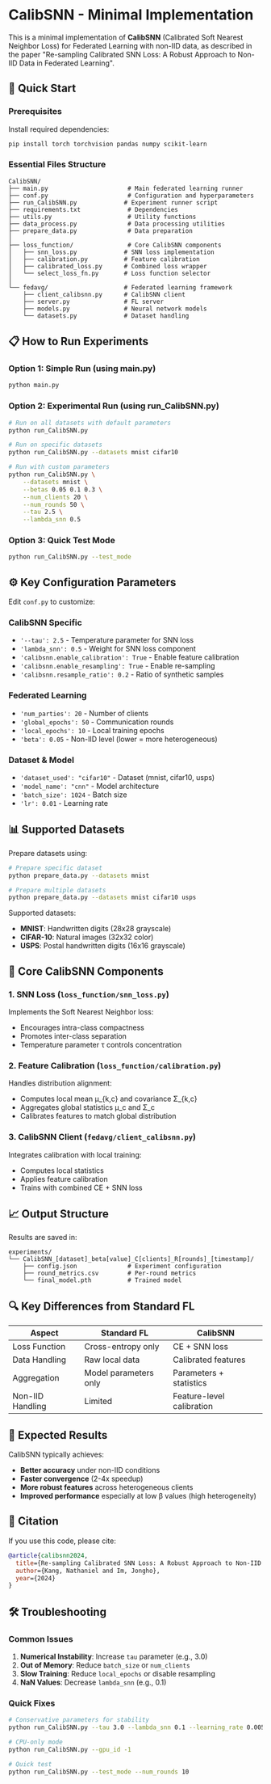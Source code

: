 # CalibSNN - Minimal Implementation

This is a minimal implementation of **CalibSNN** (Calibrated Soft Nearest Neighbor Loss) for Federated Learning with non-IID data, as described in the paper "Re-sampling Calibrated SNN Loss: A Robust Approach to Non-IID Data in Federated Learning".

## 🚀 Quick Start

### Prerequisites

Install required dependencies:
```bash
pip install torch torchvision pandas numpy scikit-learn
```

### Essential Files Structure

```
CalibSNN/
├── main.py                      # Main federated learning runner
├── conf.py                      # Configuration and hyperparameters
├── run_CalibSNN.py             # Experiment runner script
├── requirements.txt             # Dependencies
├── utils.py                     # Utility functions
├── data_process.py              # Data processing utilities
├── prepare_data.py              # Data preparation
│
├── loss_function/               # Core CalibSNN components
│   ├── snn_loss.py             # SNN loss implementation
│   ├── calibration.py          # Feature calibration
│   ├── calibrated_loss.py      # Combined loss wrapper
│   └── select_loss_fn.py       # Loss function selector
│
└── fedavg/                     # Federated learning framework
    ├── client_calibsnn.py      # CalibSNN client
    ├── server.py               # FL server
    ├── models.py               # Neural network models
    └── datasets.py             # Dataset handling
```

## 📋 How to Run Experiments

### Option 1: Simple Run (using main.py)
```bash
python main.py
```

### Option 2: Experimental Run (using run_CalibSNN.py)
```bash
# Run on all datasets with default parameters
python run_CalibSNN.py

# Run on specific datasets
python run_CalibSNN.py --datasets mnist cifar10

# Run with custom parameters
python run_CalibSNN.py \
    --datasets mnist \
    --betas 0.05 0.1 0.3 \
    --num_clients 20 \
    --num_rounds 50 \
    --tau 2.5 \
    --lambda_snn 0.5
```

### Option 3: Quick Test Mode
```bash
python run_CalibSNN.py --test_mode
```

## ⚙️ Key Configuration Parameters

Edit `conf.py` to customize:

### CalibSNN Specific
- `'--tau': 2.5` - Temperature parameter for SNN loss
- `'lambda_snn': 0.5` - Weight for SNN loss component
- `'calibsnn.enable_calibration': True` - Enable feature calibration
- `'calibsnn.enable_resampling': True` - Enable re-sampling
- `'calibsnn.resample_ratio': 0.2` - Ratio of synthetic samples

### Federated Learning
- `'num_parties': 20` - Number of clients
- `'global_epochs': 50` - Communication rounds
- `'local_epochs': 10` - Local training epochs
- `'beta': 0.05` - Non-IID level (lower = more heterogeneous)

### Dataset & Model
- `'dataset_used': "cifar10"` - Dataset (mnist, cifar10, usps)
- `'model_name': "cnn"` - Model architecture
- `'batch_size': 1024` - Batch size
- `'lr': 0.01` - Learning rate

## 📊 Supported Datasets

Prepare datasets using:
```bash
# Prepare specific dataset
python prepare_data.py --datasets mnist

# Prepare multiple datasets  
python prepare_data.py --datasets mnist cifar10 usps
```

Supported datasets:
- **MNIST**: Handwritten digits (28x28 grayscale)
- **CIFAR-10**: Natural images (32x32 color)
- **USPS**: Postal handwritten digits (16x16 grayscale)

## 🔧 Core CalibSNN Components

### 1. SNN Loss (`loss_function/snn_loss.py`)
Implements the Soft Nearest Neighbor loss:
- Encourages intra-class compactness
- Promotes inter-class separation
- Temperature parameter τ controls concentration

### 2. Feature Calibration (`loss_function/calibration.py`)
Handles distribution alignment:
- Computes local mean μ_{k,c} and covariance Σ_{k,c}
- Aggregates global statistics μ_c and Σ_c
- Calibrates features to match global distribution

### 3. CalibSNN Client (`fedavg/client_calibsnn.py`)
Integrates calibration with local training:
- Computes local statistics
- Applies feature calibration
- Trains with combined CE + SNN loss

## 📈 Output Structure

Results are saved in:
```
experiments/
└── CalibSNN_[dataset]_beta[value]_C[clients]_R[rounds]_[timestamp]/
    ├── config.json              # Experiment configuration
    ├── round_metrics.csv        # Per-round metrics
    └── final_model.pth          # Trained model
```

## 🔍 Key Differences from Standard FL

| Aspect | Standard FL | CalibSNN |
|--------|-------------|----------|
| Loss Function | Cross-entropy only | CE + SNN loss |
| Data Handling | Raw local data | Calibrated features |
| Aggregation | Model parameters only | Parameters + statistics |
| Non-IID Handling | Limited | Feature-level calibration |

## 🎯 Expected Results

CalibSNN typically achieves:
- **Better accuracy** under non-IID conditions
- **Faster convergence** (2-4x speedup)
- **More robust features** across heterogeneous clients
- **Improved performance** especially at low β values (high heterogeneity)

## 📝 Citation

If you use this code, please cite:
```bibtex
@article{calibsnn2024,
  title={Re-sampling Calibrated SNN Loss: A Robust Approach to Non-IID Data in Federated Learning},
  author={Kang, Nathaniel and Im, Jongho},
  year={2024}
}
```

## 🛠️ Troubleshooting

### Common Issues

1. **Numerical Instability**: Increase `tau` parameter (e.g., 3.0)
2. **Out of Memory**: Reduce `batch_size` or `num_clients`
3. **Slow Training**: Reduce `local_epochs` or disable resampling
4. **NaN Values**: Decrease `lambda_snn` (e.g., 0.1)

### Quick Fixes
```bash
# Conservative parameters for stability
python run_CalibSNN.py --tau 3.0 --lambda_snn 0.1 --learning_rate 0.005

# CPU-only mode
python run_CalibSNN.py --gpu_id -1

# Quick test
python run_CalibSNN.py --test_mode --num_rounds 10
``` 